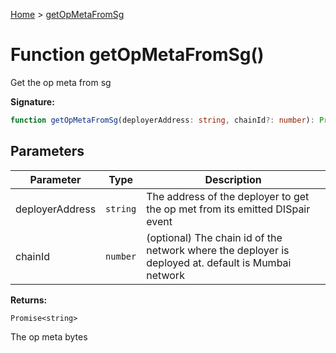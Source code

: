 [Home](../index.md) &gt; [getOpMetaFromSg](./getopmetafromsg_2.md)

# Function getOpMetaFromSg()

Get the op meta from sg

<b>Signature:</b>

```typescript
function getOpMetaFromSg(deployerAddress: string, chainId?: number): Promise<string>;
```

## Parameters

|  Parameter | Type | Description |
|  --- | --- | --- |
|  deployerAddress | `string` | The address of the deployer to get the op met from its emitted DISpair event |
|  chainId | `number` | (optional) The chain id of the network where the deployer is deployed at. default is Mumbai network |

<b>Returns:</b>

`Promise<string>`

The op meta bytes

